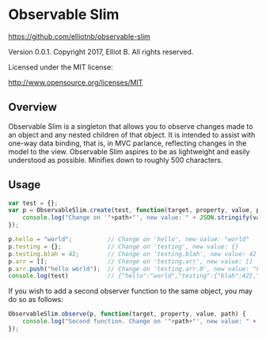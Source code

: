 # Observable Slim
https://github.com/elliotnb/observable-slim

Version 0.0.1. Copyright 2017, Elliot B. All rights reserved.

Licensed under the MIT license:

http://www.opensource.org/licenses/MIT

## Overview 
Observable Slim is a singleton that allows you to observe changes made to an object and any nested
children of that object. It is intended to assist with one-way data binding, that is, in MVC parlance, 
reflecting changes in the model to the view. Observable Slim aspires to be as lightweight and easily
understood as possible. Minifies down to roughly 500 characters.

## Usage

```javascript
var test = {};
var p = ObservableSlim.create(test, function(target, property, value, path) {
	console.log("Change on '"+path+"', new value: " + JSON.stringify(value));
});

p.hello = "world";  		// Change on 'hello', new value: "world"
p.testing = {}; 			// Change on 'testing', new value: {}
p.testing.blah = 42;		// Change on 'testing.blah', new value: 42
p.arr = [];					// Change on 'testing.arr', new value: []
p.arr.push("hello world");	// Change on 'testing.arr.0', new value: "hello world"
console.log(test)			// {"hello":"world","testing":{"blah":42},"arr":["hello world"]}
```

If you wish to add a second observer function to the same object, you may do so as follows:
```javascript
ObservableSlim.observe(p, function(target, property, value, path) {
	console.log("Second function. Change on '"+path+"', new value: " + JSON.stringify(value));
});
```